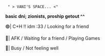      " > VANI'S SPACE... <"
  
**basic dni; zionists, proship getout ^^**

🟢| C+H !! idm :33 / Looking for a friend

🌙| AFK / Waiting for a friend / Playing Games

🔴| Busy / Not feeling well

